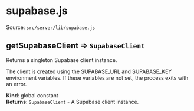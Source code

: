 # supabase.js

Source: `src/server/lib/supabase.js`

<a name="getSupabaseClient"></a>

## getSupabaseClient ⇒ <code>SupabaseClient</code>

Returns a singleton Supabase client instance.

The client is created using the SUPABASE_URL and SUPABASE_KEY environment variables.
If these variables are not set, the process exits with an error.

**Kind**: global constant  
**Returns**: <code>SupabaseClient</code> - A Supabase client instance.

